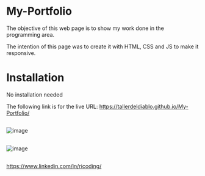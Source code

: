 # My-Portfolio
The objective of this web page is to show my work done in the programming area.

The intention of this page was to create it with HTML, CSS and JS to make it responsive.


# Installation
No installation needed

The following link is for the live URL: https://tallerdeldiablo.github.io/My-Portfolio/


##

![image](https://user-images.githubusercontent.com/57916204/138568126-31f99c03-6a22-4798-b04a-c2d7c883b385.png)

##

![image](https://user-images.githubusercontent.com/57916204/138387936-33eab856-0a0c-44da-ae1e-9f5ae8ff9551.png)



##
https://www.linkedin.com/in/ricoding/




